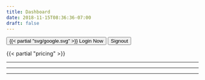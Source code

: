 ```yaml
---
title: Dashboard
date: 2018-11-15T08:36:36-07:00
draft: false
---
```


<google-login show-signout="true">
    <button slot="signin" class="btn">
        {{< partial "svg/google.svg" >}} Login Now
    </button>
    <button class="btn btn-orange btn-sm" slot="signout">Signout</button>
</google-login>




{{< partial "pricing" >}}

<hr>
<div class="payment-card">
    <payment-form></payment-form>
</div>

<user-charges></user-charges>

<hr> 
<user-details></user-details>

<hr> 
<user-sources></user-sources>